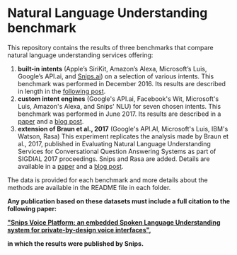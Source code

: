 # Natural Language Understanding benchmark

This repository contains the results of three benchmarks that compare natural language understanding services offering:
1. **built-in intents** (Apple’s SiriKit, Amazon’s Alexa, Microsoft’s Luis,
Google’s API.ai, and [Snips.ai](https://snips.ai/)) on a selection of
various intents. This benchmark was performed in December 2016. Its results
are described in length in the [following post](
https://snips.ai/content/sdk-benchmark-visualisation/).
2. **custom intent engines** (Google's API.ai, Facebook's Wit, Microsoft's Luis, Amazon's Alexa, and Snips' NLU) for seven chosen intents. This benchmark was performed in June 2017. Its results are described in a [paper](https://arxiv.org/abs/1805.10190) and a [blog post](https://medium.com/@alicecoucke/benchmarking-natural-language-understanding-systems-google-facebook-microsoft-and-snips-2b8ddcf9fb19).
3. **extension of Braun et al., 2017** (Google's API.AI, Microsoft's Luis, IBM's Watson, Rasa)
This experiment replicates the analysis made by Braun et al., 2017, published in Evaluating Natural Language Understanding Services for Conversational Question Answering Systems as part of SIGDIAL 2017 proceedings. Snips and Rasa are added. Details are available in a [paper](https://arxiv.org/abs/1805.10190) and a [blog post](https://medium.com/snips-ai/an-introduction-to-snips-nlu-the-open-source-library-behind-snips-embedded-voice-platform-b12b1a60a41a).

The data is provided for each benchmark and more details about the methods are available in the README file in each folder.

**Any publication based on these datasets must include a full citation to the following paper:** 

**["Snips Voice Platform: an embedded Spoken Language Understanding system 
for private-by-design voice interfaces"](https://arxiv.org/abs/1805.10190),**

**in which the results were published by Snips.**
